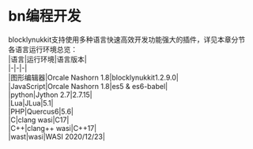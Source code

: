 # bn编程开发  
blocklynukkit支持使用多种语言快速高效开发功能强大的插件，详见本章分节  
各语言运行环境总览：  
|语言|运行环境|语言版本|  
|-|-|-|  
|图形编辑器|Orcale Nashorn 1.8|blocklynukkit1.2.9.0|  
|JavaScript|Orcale Nashorn 1.8|es5 & es6-babel|  
|python|Jython 2.7|2.7.15|  
|Lua|JLua|5.1|  
|PHP|Quercus6|5.6|  
|C|clang wasi|C17|  
|C++|clang++ wasi|C++17|  
|wast|wasi|WASI 2020/12/23|